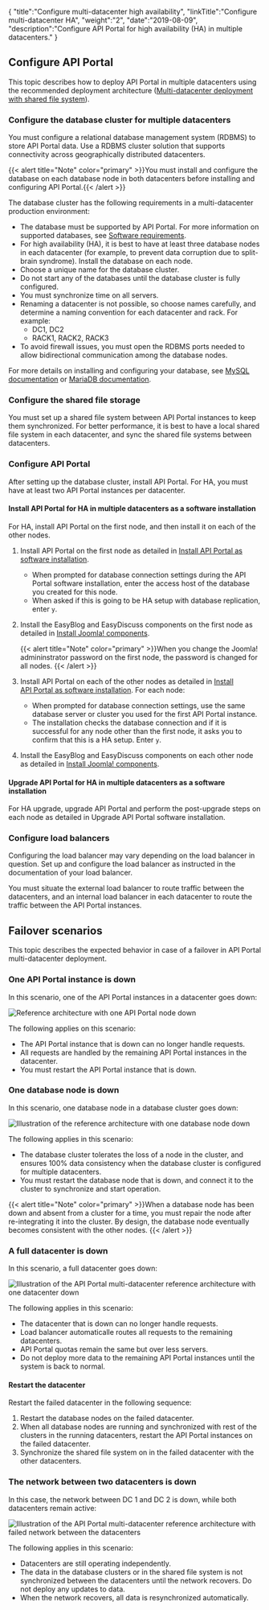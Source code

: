 {
    "title":"Configure multi-datacenter high availability",
    "linkTitle":"Configure multi-datacenter HA",
    "weight":"2",
    "date":"2019-08-09",
    "description":"Configure API Portal for high availability (HA) in multiple datacenters."
}

## Configure API Portal

This topic describes how to deploy API Portal in multiple datacenters using the recommended deployment architecture ([Multi-datacenter deployment with shared file system](/docs/apiportal_ha#multi-datacenter-deployment-with-shared-file-system)).

### Configure the database cluster for multiple datacenters

You must configure a relational database management system (RDBMS) to store API Portal data. Use a RDBMS cluster solution that supports connectivity across geographically distributed datacenters.

{{< alert title="Note" color="primary" >}}You must install and configure the database on each database node in both datacenters before installing and configuring API Portal.{{< /alert >}}

The database cluster has the following requirements in a multi-datacenter production environment:

* The database must be supported by API Portal. For more information on supported databases, see [Software requirements](/docs/apim_installation/apiportal_install/install_software_prereqs#software-requirements).
* For high availability (HA), it is best to have at least three database nodes in each datacenter (for example, to prevent data corruption due to split-brain syndrome). Install the database on each node.
* Choose a unique name for the database cluster.
* Do not start any of the databases until the database cluster is fully configured.
* You must synchronize time on all servers.
* Renaming a datacenter is not possible, so choose names carefully, and determine a naming convention for each datacenter and rack. For example:
    * DC1, DC2
    * RACK1, RACK2, RACK3
* To avoid firewall issues, you must open the RDBMS ports needed to allow bidirectional communication among the database nodes.

For more details on installing and configuring your database, see [MySQL documentation](https://dev.mysql.com/doc/refman/5.6/en/) or [MariaDB documentation](https://mariadb.com/kb/en/mariadb/documentation/).

### Configure the shared file storage

You must set up a shared file system between API Portal instances to keep them synchronized. For better performance, it is best to have a local shared file system in each datacenter, and sync the shared file systems between datacenters.

### Configure API Portal

After setting up the database cluster, install API Portal. For HA, you must have at least two API Portal instances per datacenter.

#### Install API Portal for HA in multiple datacenters as a software installation

For HA, install API Portal on the first node, and then install it on each of the other nodes.

1. Install API Portal on the first node as detailed in [Install API Portal as software installation](/docs/apim_installation/apiportal_install/install_software#install-api-portal-software).

    * When prompted for database connection settings during the API Portal software installation, enter the access host of the database you created for this node.
    * When asked if this is going to be HA setup with database replication, enter `y`.

2. Install the EasyBlog and EasyDiscuss components on the first node as detailed in [Install Joomla! components](/docs/apim_installation/apiportal_install/install_software#install-joomla-components).

    {{< alert title="Note" color="primary" >}}When you change the Joomla! admininstrator password on the first node, the password is changed for all nodes. {{< /alert >}}

3. Install API Portal on each of the other nodes as detailed in [Install API Portal as software installation](/docs/apim_installation/apiportal_install/install_software#install-api-portal-software). For each node:

    * When prompted for database connection settings, use the same database server or cluster you used for the first API Portal instance.
    * The installation checks the database connection and if it is successful for any node other than the first node, it asks you to confirm that this is a HA setup. Enter `y`.

4. Install the EasyBlog and EasyDiscuss components on each other node as detailed in [Install Joomla! components](/docs/apim_installation/apiportal_install/install_software#install-joomla-components).

#### Upgrade API Portal for HA in multiple datacenters as a software installation

For HA upgrade, upgrade API Portal and perform the post-upgrade steps on each node as detailed in Upgrade API Portal software installation.

### Configure load balancers

Configuring the load balancer may vary depending on the load balancer in question. Set up and configure the load balancer as instructed in the documentation of your load balancer.

You must situate the external load balancer to route traffic between the datacenters, and an internal load balancer in each datacenter to route the traffic between the API Portal instances.

## Failover scenarios

This topic describes the expected behavior in case of a failover in API Portal multi-datacenter deployment.

### One API Portal instance is down

In this scenario, one of the API Portal instances in a datacenter goes down:

![Reference architecture with one API Portal node down](/Images/APIPortal/API_Portal_multidc_failover_instance.png)

The following applies on this scenario:

* The API Portal instance that is down can no longer handle requests.
* All requests are handled by the remaining API Portal instances in the datacenter.
* You must restart the API Portal instance that is down.

### One database node is down

In this scenario, one database node in a database cluster goes down:

![Illustration of the reference architecture with one database node down](/Images/APIPortal/API_Portal_multidc_failover_db.png)

The following applies in this scenario:

* The database cluster tolerates the loss of a node in the cluster, and ensures 100% data consistency when the database cluster is configured for multiple datacenters.
* You must restart the database node that is down, and connect it to the cluster to synchronize and start operation.

{{< alert title="Note" color="primary" >}}When a database node has been down and absent from a cluster for a time, you must repair the node after re-integrating it into the cluster. By design, the database node eventually becomes consistent with the other nodes. {{< /alert >}}

### A full datacenter is down

In this scenario, a full datacenter goes down:

![Illustration of the API Portal multi-datacenter reference architecture with one datacenter down](/Images/APIPortal/API_Portal_multidc_failover_dc.png)

The following applies in this scenario:

* The datacenter that is down can no longer handle requests.
* Load balancer automaticalle routes all requests to the remaining datacenters.
* API Portal quotas remain the same but over less servers.
* Do not deploy more data to the remaining API Portal instances until the system is back to normal.

#### Restart the datacenter

Restart the failed datacenter in the following sequence:

1. Restart the database nodes on the failed datacenter.
2. When all database nodes are running and synchronized with rest of the clusters in the running datacenters, restart the API Portal instances on the failed datacenter.
3. Synchronize the shared file system on in the failed datacenter with the other datacenters.

### The network between two datacenters is down

In this case, the network between DC 1 and DC 2 is down, while both datacenters remain active:

![Illustration of the API Portal multi-datacenter reference architecture with failed network between the datacenters](/Images/APIPortal/API_Portal_multidc_failover_network.png)

The following applies in this scenario:

* Datacenters are still operating independently.
* The data in the database clusters or in the shared file system is not synchronized between the datacenters until the network recovers. Do not deploy any updates to data.
* When the network recovers, all data is resynchronized automatically.
